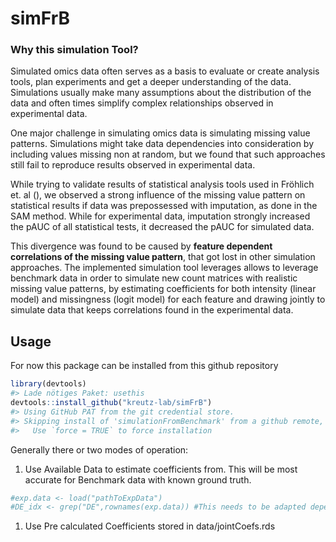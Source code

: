 
<!-- README.md is generated from README.Rmd. Please edit that file -->

# simFrB

### Why this simulation Tool?

Simulated omics data often serves as a basis to evaluate or create
analysis tools, plan experiments and get a deeper understanding of the
data. Simulations usually make many assumptions about the distribution
of the data and often times simplify complex relationships observed in
experimental data.

One major challenge in simulating omics data is simulating missing value
patterns. Simulations might take data dependencies into consideration by
including values missing non at random, but we found that such
approaches still fail to reproduce results observed in experimental
data.

While trying to validate results of statistical analysis tools used in
Fröhlich et. al (), we observed a strong influence of the missing value
pattern on statistical results if data was prepossessed with imputation,
as done in the SAM method. While for experimental data, imputation
strongly increased the pAUC of all statistical tests, it decreased the
pAUC for simulated data.

This divergence was found to be caused by **feature dependent
correlations of the missing value pattern**, that got lost in other
simulation approaches. The implemented simulation tool leverages allows
to leverage benchmark data in order to simulate new count matrices with
realistic missing value patterns, by estimating coefficients for both
intensity (linear model) and missingness (logit model) for each feature
and drawing jointly to simulate data that keeps correlations found in
the experimental data.

## Usage

For now this package can be installed from this github repository

``` r
library(devtools)
#> Lade nötiges Paket: usethis
devtools::install_github("kreutz-lab/simFrB")
#> Using GitHub PAT from the git credential store.
#> Skipping install of 'simulationFromBenchmark' from a github remote, the SHA1 (8dcf6d81) has not changed since last install.
#>   Use `force = TRUE` to force installation
```

Generally there or two modes of operation:

1.  Use Available Data to estimate coefficients from. This will be most
    accurate for Benchmark data with known ground truth.

``` r
#exp.data <- load("pathToExpData")
#DE_idx <- grep("DE",rownames(exp.data)) #This needs to be adapted depending on how you know which feature is differentially expressed
```

1.  Use Pre calculated Coefficients stored in data/jointCoefs.rds
